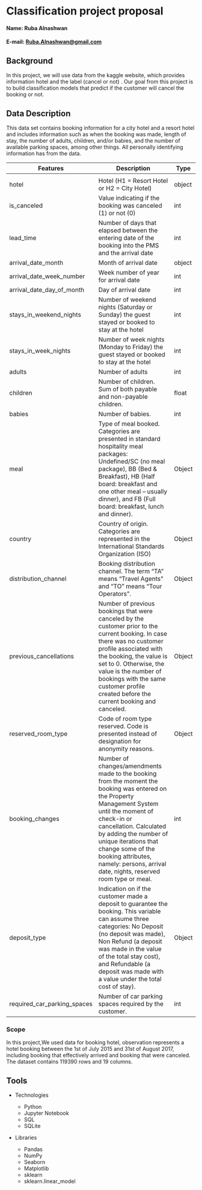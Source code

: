 # Classification project proposal



#### Name: Ruba Alnashwan
#### E-mail: Ruba.Alnashwan@gmail.com

## Background
In this project, we will use data from the kaggle website, which provides information hotel and the label (cancel or not) . Our goal from this project is to build classification models that predict if the customer will cancel the booking or not.


## Data Description

This data set contains booking information for a city hotel and a resort hotel and includes information such as when the booking was made, length of stay, the number of adults, children, and/or babies, and the number of available parking spaces, among other things. All personally identifying information has from the data.

 |Features|Description                                                                          |  Type  |
 |-------|--------------------------------------------------------------------------------------|--------|
 |       |
 | hotel |   Hotel (H1 = Resort Hotel or H2 = City Hotel)	                                  | object |
 | is_canceled |  Value indicating if the booking was canceled (1) or not (0)                                                                      | int |
 | lead_time | Number of days that elapsed between the entering date of the booking into the PMS and the arrival date	 | int |                                                                               | arrival_date_year | Year of arrival date	 | int |                                                                               
 | arrival_date_month | Month of arrival date                                                                                      | object |
 | arrival_date_week_number | Week number of year for arrival date	                                                                                     | int |
  | arrival_date_day_of_month | Day of arrival date	                                                                                     | int |
 | stays_in_weekend_nights | Number of weekend nights (Saturday or Sunday) the guest stayed or booked to stay at the hotel | int |
 | stays_in_week_nights | Number of week nights (Monday to Friday) the guest stayed or booked to stay at the hotel                      | int |
 | adults | Number of adults                                                                               | int |
 | children | Number of children. Sum of both payable and non-payable children.                                                        | float |
 | babies | Number of babies.               | int |
 | meal | Type of meal booked. Categories are presented in standard hospitality meal packages: Undefined/SC (no meal package), BB (Bed & Breakfast), HB (Half board: breakfast and one other meal – usually dinner), and FB (Full board: breakfast, lunch and dinner). | Object |
 | country | Country of origin. Categories are represented in the International Standards Organization (ISO)   | Object |
 | distribution_channel | Booking distribution channel. The term “TA” means “Travel Agents” and “TO” means “Tour Operators”.     | Object |
  | previous_cancellations |  Number of previous bookings that were canceled by the customer prior to the current booking. In case there was no customer profile associated with the booking, the value is set to 0. Otherwise, the value is the number of bookings with the same customer profile created before the current booking and canceled.      | Object |
   | reserved_room_type | Code of room type reserved. Code is presented instead of designation for anonymity reasons.| Object |
 | booking_changes |  Number of changes/amendments made to the booking from the moment the booking was entered on the Property Management System until the moment of check-in or cancellation. Calculated by adding the number of unique iterations that change some of the booking attributes, namely: persons, arrival date, nights, reserved room type or meal.                                                                             | int |
  | deposit_type |  Indication on if the customer made a deposit to guarantee the booking. This variable can assume three categories: No Deposit (no deposit was made), Non Refund (a deposit was made in the value of the total stay cost), and Refundable (a deposit was made with a value under the total cost of stay).                                                                          | Object |
| required_car_parking_spaces | Number of car parking spaces required by the customer.                                                     | int |




  ### Scope
In this project,We used data for booking hotel, observation represents a hotel booking between the 1st of July 2015 and 31st of August 2017, including booking that effectively arrived and booking that were canceled.
The dataset contains 119390 rows and 19 columns.
 

## Tools

* Technologies

  * Python
  * Jupyter Notebook
  * SQL
  * SQLite
  
* Libraries

  * Pandas
  * NumPy
  * Seaborn
  * Matplotlib
  * sklearn
  * sklearn.linear_model
 
